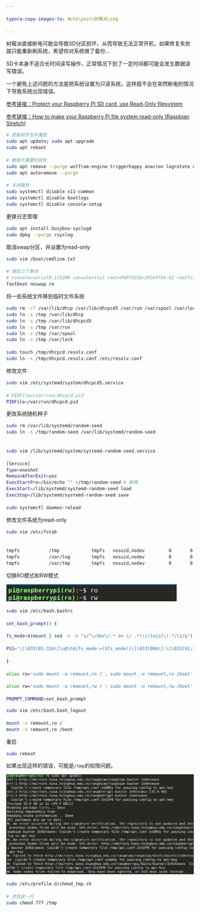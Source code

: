 ```yaml
---

typora-copy-images-to: Note\post\树莓派\img

---
```


























树莓派直接断电可能会导致SD分区损坏，从而导致无法正常开机，如果修复失败就只能重新刷系统，希望你对系统做了备份...

SD卡本身不适合长时间读写操作，正常情况下到了一定时间都可能会发生数据读写错误。

一个避免上述问题的方法是把系统设置为只读系统，这样就不会在突然断电的情况下导致系统出现错误。



[ 参考链接：Protect your Raspberry PI SD card, use Read-Only filesystem](https://hallard.me/raspberry-pi-read-only/)

[参考链接：How to make your Raspberry Pi file system read-only (Raspbian Stretch)](https://medium.com/@andreas.schallwig/how-to-make-your-raspberry-pi-file-system-read-only-raspbian-stretch-80c0f7be7353)

```bash
# 更新软件包并重启
sudo apt update; sudo apt upgrade
sudo apt reboot

# 删除不需要的软件
sudo apt remove --purge wolfram-engine triggerhappy anacron logrotate dphys-swapfile xserver-common lightdm
sudo apt autoremove --purge

# 关闭服务
sudo systemctl disable x11-common
sudo systemctl disable bootlogs
sudo systemctl disable console-setup
```



更换日志管理

```bash
sudo apt install busybox-syslogd
sudo dpkg --purge rsyslog
```



取消swap分区，并设置为read-only

```bash
sudo vim /boot/cmdline.txt

# 增加三个单词
# console=serial0,115200 console=tty1 root=PARTUUID=393effb4-02 rootfstype=ext4 elevator=deadline fsck.repair=yes rootwait fastboot noswap ro
fastboot noswap ro
```



将一些系统文件移到临时文件系统

```bash
sudo rm -rf /var/lib/dhcp /var/lib/dhcpcd5 /var/run /var/spool /var/lock /etc/resolv.conf
sudo ln -s /tmp /var/lib/dhcp
sudo ln -s /tmp /var/lib/dhcpcd5
sudo ln -s /tmp /var/run
sudo ln -s /tmp /var/spool
sudo ln -s /tmp /var/lock

sudo touch /tmp/dhcpcd.resolv.conf
sudo ln -s /tmp/dhcpcd.resolv.conf /etc/resolv.conf
```



修改文件

```bash
sudo vim /etc/systemd/system/dhcpcd5.service

# PIDFile=/var/run/dhcpcd.pid
PIDFile=/var/run/dhcpcd.pid
```



更改系统随机种子

```bash
sudo rm /var/lib/systemd/random-seed
sudo ln -s /tmp/random-seed /var/lib/systemd/random-seed


sudo vim /lib/systemd/system/systemd-random-seed.service

[Service]
Type=oneshot
RemainAfterExit=yes
ExecStartPre=/bin/echo "" >/tmp/random-seed # 新增
ExecStart=/lib/systemd/systemd-random-seed load
ExecStop=/lib/systemd/systemd-random-seed save

sudo systemctl daemon-reload
```



修改文件系统为read-only

```bash
sudo vim /etc/fstab


tmpfs           /tmp            tmpfs   nosuid,nodev         0       0
tmpfs           /var/log        tmpfs   nosuid,nodev         0       0
tmpfs           /var/tmp        tmpfs   nosuid,nodev         0       0
```



切换RO模式和RW模式

![image-20201210205854363](img/image-20201210205854363.png)

```bash
sudo vim /etc/bash.bashrc

set_bash_prompt() {

fs_mode=$(mount | sed -n -e "s/^\/dev\/.* on \/ .*(\(r[w|o]\).*/\1/p")

PS1='\[\033[01;32m\]\u@\h${fs_mode:+($fs_mode)}\[\033[00m\]:\[\033[01;34m\]\w\[\033[00m\]\$ '

}

alias ro='sudo mount -o remount,ro / ; sudo mount -o remount,ro /boot'

alias rw='sudo mount -o remount,rw / ; sudo mount -o remount,rw /boot'

PROMPT_COMMAND=set_bash_prompt
```



```bash
sudo vim /etc/bash.bash_logout

mount -o remount,ro /
mount -o remount,ro /boot
```





重启

```bash
sudo reboot
```





如果出现这样的错误，可能是`/tmp`的权限问题。

![image-20201210205056610](img/image-20201210205056610.png)

```bash
sudo /etc/profile.d/chmod_tmp.sh

# 添加这一行
sudo chmod 777 /tmp
```

